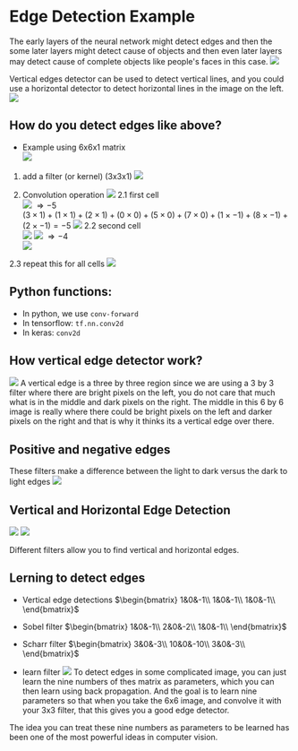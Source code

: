 # Edge Detection Example

The early layers of the neural network might detect edges and then the some later layers might detect cause of objects and then even later layers may detect cause of complete objects like people's faces in this case.
![](images/078-edge-detection-498c2284.png)

Vertical edges detector can be used to detect vertical lines, and you could use a horizontal detector to detect horizontal lines in the image on the left.
![](images/078-edge-detection-54e28048.png)

## How do you detect edges like above?
* Example using 6x6x1 matrix<br>
![](images/078-edge-detection-321a1742.png)

1. add a filter (or kernel) (3x3x1)
![](images/078-edge-detection-ef329364.png)

2. Convolution operation
![](images/078-edge-detection-619b6c27.png)
2.1 first cell<br>
![](images/078-edge-detection-fad205d5.png) $\Rightarrow -5$<br>
$(3\times1) + (1\times1)+(2\times1)+(0\times0)+(5\times0)+(7\times0)+(1\times-1)+(8\times -1)+(2\times-1)=-5$
![](images/078-edge-detection-2ba6ca6f.png)
2.2 second cell<br>
![](images/078-edge-detection-f83d6681.png)
![](images/078-edge-detection-aeb5b6ca.png)  $\Rightarrow -4$<br>
![](images/078-edge-detection-fbcccfdc.png)

2.3 repeat this for all cells
![](images/078-edge-detection-dec7872d.png)

## Python functions:
* In python, we use `conv-forward`
* In tensorflow: `tf.nn.conv2d`
* In keras: `conv2d`


## How vertical edge detector work?

![](images/078-edge-detection-7a2b13d3.png)
A vertical edge is a three by three region since we are using a 3 by 3 filter where there are bright pixels on the left, you do not care that much what is in the middle and dark pixels on the right. The middle in this 6 by 6 image is really where there could be bright pixels on the left and darker pixels on the right and that is why it thinks its a vertical edge over there.

##  Positive and negative edges
These filters make a difference between the light to dark versus the dark to light edges
![](images/078-edge-detection-5fcc1774.png)

## Vertical and Horizontal Edge Detection
![](images/078-edge-detection-2c943370.png)
![](images/078-edge-detection-5bb76c65.png)

Different filters allow you to find vertical and horizontal edges.

## Lerning to detect edges
* Vertical edge detections
$\begin{bmatrix}
1&0&-1\\
1&0&-1\\
1&0&-1\\
\end{bmatrix}$
* Sobel filter
$\begin{bmatrix}
1&0&-1\\
2&0&-2\\
1&0&-1\\
\end{bmatrix}$

* Scharr filter
$\begin{bmatrix}
3&0&-3\\
10&0&-10\\
3&0&-3\\
\end{bmatrix}$

* learn filter
![](images/078-edge-detection-ffc3eca3.png)
To detect edges in some complicated image, you can just learn the nine numbers of thes matrix as parameters, which you can then learn using back propagation. And the goal is to learn nine parameters so that when you take the 6x6 image, and convolve it with your 3x3 filter, that this gives you a good edge detector.

The idea you can treat these nine numbers as parameters to be learned has been one of the most powerful ideas in computer vision.
